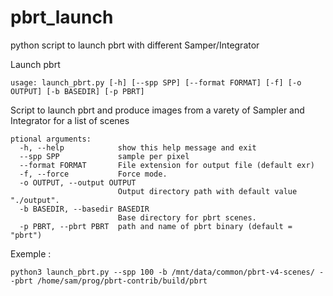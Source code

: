 # pbrt_launch
python script to launch pbrt with different Samper/Integrator


Launch pbrt
```
usage: launch_pbrt.py [-h] [--spp SPP] [--format FORMAT] [-f] [-o OUTPUT] [-b BASEDIR] [-p PBRT]
```

Script to launch pbrt and produce images from a varety of Sampler and Integrator for a list of scenes

```
ptional arguments:
  -h, --help            show this help message and exit
  --spp SPP             sample per pixel
  --format FORMAT       File extension for output file (default exr)
  -f, --force           Force mode.
  -o OUTPUT, --output OUTPUT
                        Output directory path with default value "./output".
  -b BASEDIR, --basedir BASEDIR
                        Base directory for pbrt scenes.
  -p PBRT, --pbrt PBRT  path and name of pbrt binary (default = "pbrt")
```

Exemple :
```
python3 launch_pbrt.py --spp 100 -b /mnt/data/common/pbrt-v4-scenes/ --pbrt /home/sam/prog/pbrt-contrib/build/pbrt
```

